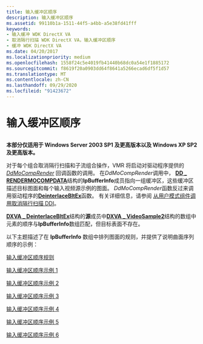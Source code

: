 ```yaml
---
title: 输入缓冲区顺序
description: 输入缓冲区顺序
ms.assetid: 99110b1a-1511-44f5-a4bb-a5e38fd41fff
keywords:
- 输入缓冲 WDK DirectX VA
- 取消隔行扫描 WDK DirectX VA，输入缓冲区顺序
- 缓冲 WDK DirectX VA
ms.date: 04/20/2017
ms.localizationpriority: medium
ms.openlocfilehash: 1558f24c5e4019fb41440b68dc0a54e1f1885172
ms.sourcegitcommit: f8619f20a0903dd64f8641a5266ecad6df5f1d57
ms.translationtype: MT
ms.contentlocale: zh-CN
ms.lasthandoff: 09/29/2020
ms.locfileid: "91423672"
---
```

# <a name="input-buffer-order"></a>输入缓冲区顺序


## <span id="ddk_input_buffer_order_gg"></span><span id="DDK_INPUT_BUFFER_ORDER_GG"></span>


**本部分仅适用于 Windows Server 2003 SP1 及更高版本以及 Windows XP SP2 及更高版本。**

对于每个组合取消隔行扫描和子流组合操作，VMR 将启动对驱动程序提供的 [*DdMoCompRender*](/windows/win32/api/ddrawint/nc-ddrawint-pdd_mocompcb_render) 回调函数的调用。 在*DdMoCompRender*调用中， [**DD \_ RENDERMOCOMPDATA**](/windows/win32/api/ddrawint/ns-ddrawint-dd_rendermocompdata)结构的**lpBufferInfo**成员指向一组缓冲区，这些缓冲区描述目标图面和每个输入视频源示例的图面。 *DdMoCompRender*函数反过来调用驱动程序的[**DeinterlaceBltEx**](./dxva-deinterlacebobdeviceclass-deinterlacebltex.md)函数。 有关详细信息，请参阅 [从用户模式组件调用取消隔行扫描 DDI](calling-the-deinterlace-ddi-from-a-user-mode-component.md)。

[**DXVA \_ DeinterlaceBltEx**](/windows-hardware/drivers/ddi/dxva/ns-dxva-_dxva_deinterlacebltex)结构的**源**成员中[**DXVA \_ VideoSample2**](/windows-hardware/drivers/ddi/dxva/ns-dxva-_dxva_videosample2)结构的数组中元素的顺序与**lpBufferInfo**数组匹配，但目标表面不存在。

以下主题描述了在 **lpBufferInfo** 数组中排列图面的规则，并提供了说明曲面序列顺序的示例：

[输入缓冲区顺序规则](input-buffer-order-rules.md)

[输入缓冲区顺序示例 1](input-buffer-order-example-1.md)

[输入缓冲区顺序示例 2](input-buffer-order-example-2.md)

[输入缓冲区顺序示例 3](input-buffer-order-example-3.md)

[输入缓冲区顺序示例 4](input-buffer-order-example-4.md)

[输入缓冲区顺序示例 5](input-buffer-order-example-5.md)

[输入缓冲区顺序示例 6](input-buffer-order-example-6.md)

 

